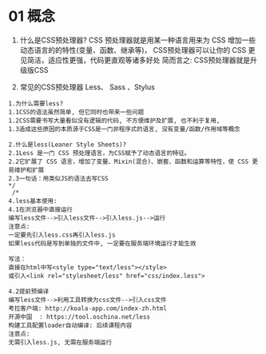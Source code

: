 # 01 概念

1. 什么是CSS预处理器?
   CSS 预处理器就是用某一种语言用来为 CSS 增加一些动态语言的的特性(变量、函数、继承等)，
   CSS预处理器可以让你的 CSS 更见简洁，适应性更强，代码更直观等诸多好处
   简而言之: CSS预处理器就是升级版CSS

2. 常见的CSS预处理器
   Less、 Sass 、Stylus

```
1.为什么需要less?
1.1CSS的语法虽然简单, 但它同时也带来一些问题
1.2CSS需要书写大量看似没有逻辑的代码, 不方便维护及扩展, 也不利于复用,
1.3造成这些原因的本质源于CSS是一门非程序式的语言, 没有变量/函数/作用域等概念

2.什么是less(Leaner Style Sheets)?
2.1Less 是一门 CSS 预处理语言，为CSS赋予了动态语言的特征。
2.2它扩展了 CSS 语言，增加了变量、Mixin(混合)、嵌套、函数和运算等特性，使 CSS 更易维护和扩展
2.3一句话：用类似JS的语法去写CSS
*/
 /*
4.less基本使用:
4.1在浏览器中直接运行
编写less文件-->引入less文件-->引入less.js-->运行
注意点:
一定要先引入less.css再引入less.js
如果less代码是写到单独的文件中, 一定要在服务端环境运行才能生效

写法：
直接在html中写<style type="text/less"></style>
或引入<link rel="stylesheet/less" href="css/index.less">

4.2提前预编译
编写less文件-->利用工具转换为css文件-->引入css文件
考拉客户端: http://koala-app.com/index-zh.html
开源中国  : https://tool.oschina.net/less
构建工具配置loader自动编译: 后续课程内容
注意点:
无需引入less.js, 无需在服务端运行
```

